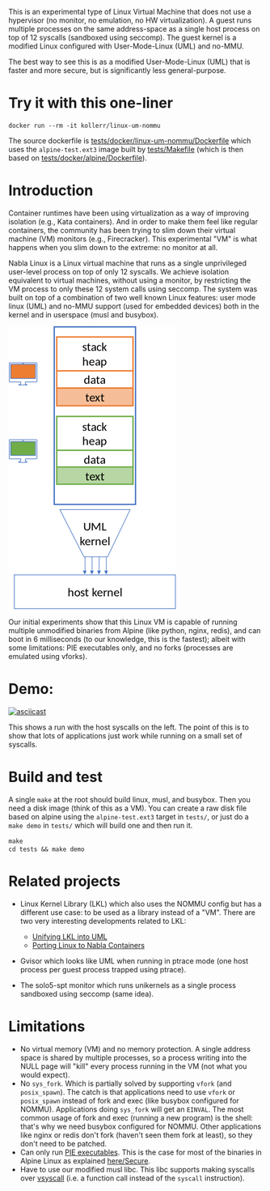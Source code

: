 This is an experimental type of Linux Virtual Machine that does not use a hypervisor (no monitor, no emulation, no HW virtualization). A guest runs multiple processes on the same address-space as a single host process on top of 12 syscalls (sandboxed using seccomp). The guest kernel is a modified Linux configured with User-Mode-Linux (UML) and no-MMU.

The best way to see this is as a modified User-Mode-Linux (UML) that is faster and more secure, but is significantly less general-purpose.

# Try it with this one-liner

```
docker run --rm -it kollerr/linux-um-nommu
```
The source dockerfile is [tests/docker/linux-um-nommu/Dockerfile](https://github.com/nabla-containers/nabla-linux/blob/master/tests/docker/linux-um-nommu/Dockerfile) which uses the `alpine-test.ext3` image built
by [tests/Makefile](https://github.com/nabla-containers/nabla-linux/blob/master/tests/Makefile#L11) (which is then based on [tests/docker/alpine/Dockerfile](https://github.com/nabla-containers/nabla-linux/blob/master/tests/docker/alpine/Dockerfile)).

# Introduction

Container runtimes have been using virtualization as a way of improving isolation (e.g., Kata containers). And in order to make them feel like regular containers, the community has been trying to slim down their virtual machine (VM) monitors (e.g., Firecracker). This experimental "VM" is what happens when you slim down to the extreme: no monitor at all.

Nabla Linux is a Linux virtual machine that runs as a single unprivileged user-level process on top of only 12 syscalls. We achieve isolation equivalent to virtual machines, without using a monitor, by restricting the VM process to only these 12 system calls using seccomp. The system was built on top of a combination of two well known Linux features: user mode linux (UML) and no-MMU support (used for embedded devices) both in the kernel and in userspace (musl and busybox).

![nabla-linux](images/nabla-linux.png)

Our initial experiments show that this Linux VM is capable of running multiple unmodified binaries from Alpine (like python, nginx, redis), and can boot in 6 milliseconds (to our knowledge, this is the fastest); albeit with some limitations: PIE executables only, and no forks (processes are emulated using vforks).

# Demo:

[![asciicast](https://asciinema.org/a/343173.svg)](https://asciinema.org/a/343173)

This shows a run with the host syscalls on the left. The point of this is to show that lots of applications just
work while running on a small set of syscalls.

# Build and test

A single `make` at the root should build linux, musl, and busybox. Then you need a disk image (think of this as a VM). You
can create a raw disk file based on alpine using the `alpine-test.ext3` target in `tests/`, or just do a `make demo` in `tests/` which
will build one and then run it.

```
make
cd tests && make demo
```

# Related projects

- Linux Kernel Library (LKL) which also uses the NOMMU config but has a different use case: to be used as a library instead of a "VM". There are two very interesting developments related to LKL:
  - [Unifying LKL into UML](https://lwn.net/Articles/804177/)
  - [Porting Linux to Nabla Containers](https://dev.to/retrage/porting-linux-to-nabla-containers-j3)
  
- Gvisor which looks like UML when running in ptrace mode (one host process per guest process trapped using ptrace).
- The solo5-spt monitor which runs unikernels as a single process sandboxed using seccomp (same idea).

# Limitations

- No virtual memory (VM) and no memory protection. A single address space is shared by multiple processes, so a process writing into the NULL page will "kill" every process running in the VM (not what you would expect).
- No `sys_fork`. Which is partially solved by supporting `vfork` (and `posix_spawn`). The catch is that applications need to use `vfork` or `posix_spawn` instead of fork and exec (like busybox configured for NOMMU). Applications doing `sys_fork` will get an `EINVAL`. The most common usage of fork and exec (running a new program) is the shell: that's why we need busybox configured for NOMMU. Other applications like nginx or redis don't fork (haven't seen them fork at least), so they don't need to be patched.
- Can only run [PIE executables](https://en.wikipedia.org/wiki/Position-independent_code). This is the case for most of the binaries in Alpine Linux as explained [here/Secure](https://alpinelinux.org/about/).
- Have to use our modified musl libc. This libc supports making syscalls over [vsyscall](https://lwn.net/Articles/446528/) (i.e. a function call instead of the `syscall` instruction).
